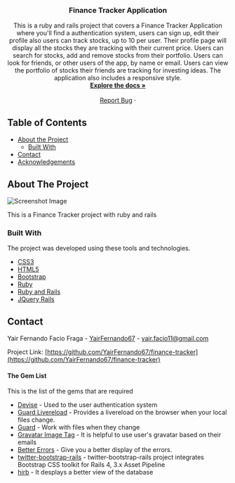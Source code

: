 
<!-- PROJECT LOGO -->
<br />
<p align="center">
  <!-- <a href="https://github.com/othneildrew/Best-README-Template">
    <img src="images/logo.png" alt="Logo" width="80" height="80">
  </a> -->

  <h3 align="center">Finance Tracker Application</h3>

  <p align="center">
    This is a ruby and rails project that covers a Finance Tracker Application where
    you'll find a authentication system, users can sign up, edit their profile also
    users can track stocks, up to 10 per user. Their profile page will display all the
    stocks they are tracking with their current price.
    Users can search for stocks, add and remove stocks from their portfolio.
    Users can look for friends, or other users of the app, by name or email.
    Users can view the portfolio of stocks their friends are tracking for investing ideas.
    The application also includes a responsive style.
    <br />
    <a href="https://github.com/YairFernando67/finance-tracker"><strong>Explore the docs »</strong></a>
    <br />
    <br />
    <a href="https://github.com/YairFernando67/finance-tracker/issues">Report Bug</a>
    ·
  </p>
</p>



<!-- TABLE OF CONTENTS -->
## Table of Contents

* [About the Project](#about-the-project)
  * [Built With](#built-with)
* [Contact](#contact)
* [Acknowledgements](#acknowledgements)



<!-- ABOUT THE PROJECT -->
## About The Project

![Screenshot Image](app/assets/images/logo.png)

This is a Finance Tracker project with ruby and rails 

### Built With
The project was developed using these tools and technologies.
* [CSS3](https://developer.mozilla.org/en-US/docs/Web/CSS)
* [HTML5](https://www.w3schools.com/html/)
* [Bootstrap](https://getbootstrap.com/)
* [Ruby](https://www.ruby-lang.org/es/)
* [Ruby and Rails](https://rubyonrails.org/)
* [JQuery Rails](https://github.com/rails/jquery-rails)



<!-- CONTACT -->
## Contact

Yair Fernando Facio Fraga - [YairFernando67](https://github.com/YairFernando67) - yair.facio11@gmail.com  

Project Link: [https://github.com/YairFernando67/finance-tracker](https://github.com/YairFernando67/finance-tracker)



<!-- ACKNOWLEDGEMENTS -->
#### The Gem List

This is the list of the gems that are required

- [Devise](https://github.com/plataformatec/devise) - Used to the user authentication system
- [Guard Livereload](https://github.com/guard/guard-livereload) - Provides a livereload on the browser when your local files change.
- [Guard](https://github.com/guard/guard) - Work with files when they change
- [Gravatar Image Tag](https://github.com/mdeering/gravatar_image_tag) - It is helpful to use user's gravatar based on their emails
- [Better Errors](https://github.com/charliesome/better_errors) - Give you a better display of the errors. 
- [twitter-bootstrap-rails](https://rubygems.org/gems/twitter-bootstrap-rails) - twitter-bootstrap-rails project integrates Bootstrap CSS toolkit for Rails 4, 3.x Asset Pipeline
- [hirb](http://tagaholic.me/hirb/doc/) - It desplays a better view of the database


